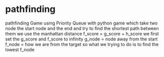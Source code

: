 # pathfinding
pathfinding Game using Priority Queue with python
game which take two node the start node 
and the end and try to find the shortest path between them
we use the manhattan distance 
f_score = g_score + h_score 
we first set the g_score and f_score to infinity 
g_node = node away from the start
f_node = how we are from the target 
so what we trying to do is to find the lowest f_node
